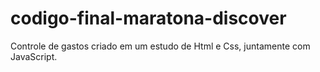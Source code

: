 # codigo-final-maratona-discover
Controle de gastos criado em um estudo de Html e Css, juntamente com JavaScript.
